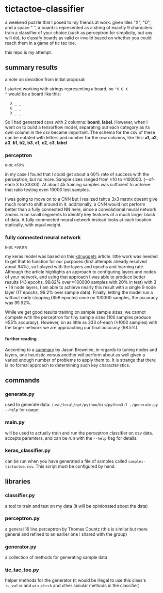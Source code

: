 # tictactoe-classifier

a weekend puzzle that I posed to my friends at work: given tiles "X", "O", and a space " ", a board is represented as a string of exactly 9 characters. train a classifier of your choice (such as perceptron for simplicity, but any will do), to classify boards as valid or invalid based on whether you could reach them in a game of tic tac toe.

this repo is my attempt.

## summary results

a note on deviation from initial proposal:

I started working with strings representing a board, so <code>"X O X "</code> would be a board like this:

<pre>
  <code>X _ _</code>
  <code>O _ _</code>
  <code>X _ _</code>
</pre>

So I had generated csvs with 2 columns: **board**, **label**. However, when I went on to build a tensorflow model, separating out each category as its own column in the csv became important. The schema for the csv of these can be notated with letters and number for the row columns, like this: **a1**, **a2**, **a3**, **b1**, **b2**, **b3**, **c1**, **c2**, **c3**, **label**

### perceptron

<small>_tl-dr; ≈58%_</small>

in my case I found that I could get about a 60% rate of success with the perceptron, but no more. Sample sizes ranged from ≈10 to ≈100000. (--of-each 3 to 33333). At about 45 training samples was sufficient to achieve that ratio testing even 10000 test samples.

I was going to move on to a CNN but I realized taht a 3x3 matrix doesnt give much room to shift around in it. additionally, a CNN would not perform better than a fully connected NN here, since a convolutional neural network _zooms in_ on small segments to identify key features of a much larger block of data. A fully connnected neural network instead looks at each location statically, with equal weight.

### fully connected neural network

<small>_tl-dr; ≈99.8%_</small>

my keras model was based on this [kdnuggets](https://www.kdnuggets.com/2017/09/neural-networks-tic-tac-toe-keras.html) article. little work was needed to get that to function for our purposes (first attempts already resolved about 94%), so I played with the layers and epochs and learning rate. Although the article highlights an approach to configuring layers and nodes of your network, and using that approach I was able to produce better results (43 epcohs, 99.82% over ≈100000 samples with 20% in test) with 3 • 14 node layers, I am able to achieve nearly this result with a single 9 node layer (17 epochs, 99.2% over sample data). Finally, letting the model run a without early stopping (858 epochs) once on 100000 samples, the accuracy was 99.92%.

While we get good results training on sample sample sizes, we cannot compete with the perceptron for tiny sample sizes (100 samples produce ≈55% accuracy). However, on as little as 333 of-each (≈1000 samples) with the larger network we are approaching our final accuracy (98.5%).

#### further reading

According to a [summary](https://machinelearningmastery.com/how-to-configure-the-number-of-layers-and-nodes-in-a-neural-network/) by Jason Brownlee, in regards to tuning nodes and layers, one heuristic versus another will perform about as well given a varied enough number of problems to apply them to. It is strange that there is no formal approach to determining such key characteristics.

## commands

### generate.py

used to generate data: `/usr/local/opt/python/bin/python3.7 ./generate.py --help` for usage.

### main.py

will be used to actually train and run the perceptron classifier on csv data. accepts paramters, and can be run with the `--help` flag for details.

### keras_classifier.py

can be run when you have generated a file of samples called `samples-tictactoe.csv`. This script must be configured by hand.

## libraries

### classifier.py

a tool to train and test on my data (it will be opinionated about the data)

### perceptron.py

a general 19 line perceptron by Thomas Countz (this is similar but more general and refined to an earlier one I shared with the group)

### generator.py

a collection of methods for generating sample data

### tic_tac_toe.py

helper methods for the generator (it would be illegal to use this class's `is_valid` and `win_check` and other simular methods in the classifier)
